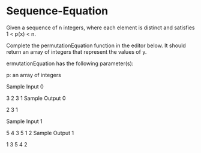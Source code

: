 # Sequence-Equation
Given a sequence of n integers, where each element is distinct and satisfies 1 &lt; p(x) &lt; n.

Complete the permutationEquation function in the editor below. It should return an array of integers that represent the values of y.

ermutationEquation has the following parameter(s):

p: an array of integers

Sample Input 0

3
2 3 1
Sample Output 0

2
3
1

Sample Input 1

5
4 3 5 1 2
Sample Output 1

1
3
5
4
2
